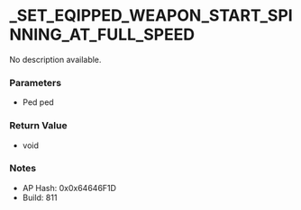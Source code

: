 # _SET_EQIPPED_WEAPON_START_SPINNING_AT_FULL_SPEED

No description available.

### Parameters
* Ped ped

### Return Value
* void

### Notes
* AP Hash: 0x0x64646F1D
* Build: 811

